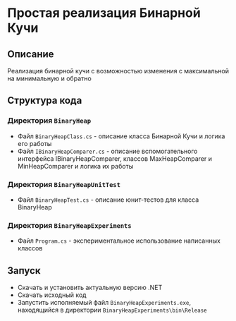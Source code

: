 # Простая реализация Бинарной Кучи

## Описание
Реализация бинарной кучи с возможностью изменения с максимальной на минимальную и обратно

## Структура кода
### Директория `BinaryHeap`
+ Файл `BinaryHeapClass.cs` - описание класса Бинарной Кучи и логика его работы
+ Файл `IBinaryHeapComparer.cs` - описание вспомогательного интерфейса IBinaryHeapComparer, классов MaxHeapComparer и MinHeapComparer и логика их работы
### Директория `BinaryHeapUnitTest`
+ Файл `BinaryHeapTest.cs` - описание юнит-тестов для класса BinaryHeap
### Директория `BinaryHeapExperiments`
+ Файл `Program.cs` - экспериментальное использование написанных классов

## Запуск
+ Скачать и установить актуальную версию .NET
+ Скачать исходный код
+ Запустить исполняемый файл  `BinaryHeapExperiments.exe`, находящийся в директории `BinaryHeapExperiments\bin\Release`
